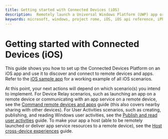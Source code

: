 ```yaml
---
title: Getting started with Connected Devices (iOS)
description:  Remotely launch a Universal Windows Platform (UWP) app or Windows desktop app from an iOS device with Project Rome.
keywords: microsoft, windows, project rome, iOS, iOS api reference, iPhone 
---
```


# Getting started with Connected Devices (iOS)
This guide shows you how to set up the Connected Devices Platform on an iOS app and use it to discover and connect to remote devices and apps. Refer to the [iOS sample app](https://github.com/Microsoft/project-rome/tree/master/iOS/sample) for a working example of all iOS scenarios.




At this point, your next actions will depend on which scenario(s) you intend to implement. For Device Relay scenarios, such as launching an app on a remote device or communicating with an app service on a remote device, see the [Command remote devices and apps](command-remote-devices-and-apps-iOS.md) guide (this also covers nearby sharing with other devices). For User Activities scenarios, such as creating, publishing, and reading Windows user activities, see the [Publish and read user activities](user-activities-iOS.md) guide. To make your app a host (able to be remotely launched or deliver app service resources to a remote device), see the [Host cross-device experiences](hosting-iOS.md) guide. 
